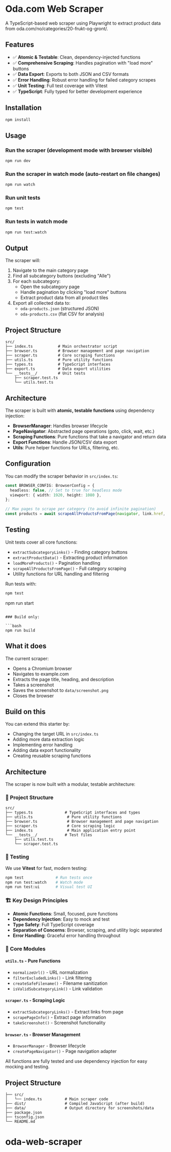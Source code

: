 # Oda.com Web Scraper

A TypeScript-based web scraper using Playwright to extract product data from oda.com/no/categories/20-frukt-og-gront/.

## Features

- ✅ **Atomic & Testable**: Clean, dependency-injected functions
- ✅ **Comprehensive Scraping**: Handles pagination with "load more" buttons
- ✅ **Data Export**: Exports to both JSON and CSV formats
- ✅ **Error Handling**: Robust error handling for failed category scrapes
- ✅ **Unit Testing**: Full test coverage with Vitest
- ✅ **TypeScript**: Fully typed for better development experience

## Installation

```bash
npm install
```

## Usage

### Run the scraper (development mode with browser visible)

```bash
npm run dev
```

### Run the scraper in watch mode (auto-restart on file changes)

```bash
npm run watch
```

### Run unit tests

```bash
npm test
```

### Run tests in watch mode

```bash
npm run test:watch
```

## Output

The scraper will:

1. Navigate to the main category page
2. Find all subcategory buttons (excluding "Alle")
3. For each subcategory:
   - Open the subcategory page
   - Handle pagination by clicking "load more" buttons
   - Extract product data from all product tiles
4. Export all collected data to:
   - `oda-products.json` (structured JSON)
   - `oda-products.csv` (flat CSV for analysis)

## Project Structure

```
src/
├── index.ts           # Main orchestrator script
├── browser.ts         # Browser management and page navigation
├── scraper.ts         # Core scraping functions
├── utils.ts           # Pure utility functions
├── types.ts           # TypeScript interfaces
├── export.ts          # Data export utilities
└── __tests__/         # Unit tests
    ├── scraper.test.ts
    └── utils.test.ts
```

## Architecture

The scraper is built with **atomic, testable functions** using dependency injection:

- **BrowserManager**: Handles browser lifecycle
- **PageNavigator**: Abstracted page operations (goto, click, wait, etc.)
- **Scraping Functions**: Pure functions that take a navigator and return data
- **Export Functions**: Handle JSON/CSV data export
- **Utils**: Pure helper functions for URLs, filtering, etc.

## Configuration

You can modify the scraper behavior in `src/index.ts`:

```typescript
const BROWSER_CONFIG: BrowserConfig = {
  headless: false, // Set to true for headless mode
  viewport: { width: 1920, height: 1080 },
};

// Max pages to scrape per category (to avoid infinite pagination)
const products = await scrapeAllProductsFromPage(navigator, link.href, 5);
```

## Testing

Unit tests cover all core functions:

- `extractSubcategoryLinks()` - Finding category buttons
- `extractProductData()` - Extracting product information
- `loadMoreProducts()` - Pagination handling
- `scrapeAllProductsFromPage()` - Full category scraping
- Utility functions for URL handling and filtering

Run tests with:

```bash
npm test
```

npm run start

````

### Build only:

```bash
npm run build
````

## What it does

The current scraper:

- Opens a Chromium browser
- Navigates to example.com
- Extracts the page title, heading, and description
- Takes a screenshot
- Saves the screenshot to `data/screenshot.png`
- Closes the browser

## Build on this

You can extend this starter by:

- Changing the target URL in `src/index.ts`
- Adding more data extraction logic
- Implementing error handling
- Adding data export functionality
- Creating reusable scraping functions

## Architecture

The scraper is now built with a modular, testable architecture:

### 📁 Project Structure

```
src/
├── types.ts              # TypeScript interfaces and types
├── utils.ts               # Pure utility functions
├── browser.ts             # Browser management and page navigation
├── scraper.ts             # Core scraping logic
├── index.ts               # Main application entry point
└── __tests__/            # Test files
    ├── utils.test.ts
    └── scraper.test.ts
```

### 🧪 Testing

We use **Vitest** for fast, modern testing:

```bash
npm test              # Run tests once
npm run test:watch    # Watch mode
npm run test:ui       # Visual test UI
```

### 🏗️ Key Design Principles

- **Atomic Functions**: Small, focused, pure functions
- **Dependency Injection**: Easy to mock and test
- **Type Safety**: Full TypeScript coverage
- **Separation of Concerns**: Browser, scraping, and utility logic separated
- **Error Handling**: Graceful error handling throughout

### 🔧 Core Modules

#### `utils.ts` - Pure Functions

- `normalizeUrl()` - URL normalization
- `filterExcludedLinks()` - Link filtering
- `createSafeFilename()` - Filename sanitization
- `isValidSubcategoryLink()` - Link validation

#### `scraper.ts` - Scraping Logic

- `extractSubcategoryLinks()` - Extract links from page
- `scrapePageInfo()` - Extract page information
- `takeScreenshot()` - Screenshot functionality

#### `browser.ts` - Browser Management

- `BrowserManager` - Browser lifecycle
- `createPageNavigator()` - Page navigation adapter

All functions are fully tested and use dependency injection for easy mocking and testing.

## Project Structure

```
├── src/
│   └── index.ts          # Main scraper code
├── dist/                 # Compiled JavaScript (after build)
├── data/                 # Output directory for screenshots/data
├── package.json
├── tsconfig.json
└── README.md
```

# oda-web-scraper
